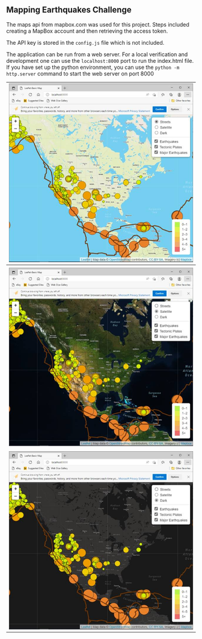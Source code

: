 ## Mapping Earthquakes Challenge

The maps api from mapbox.com was used for this project. Steps included creating a MapBox account and then retrieving the access token.

The API key is stored in the `config.js` file which is not included.

The application can be run from a web server. For a local verification and development one can use the `localhost:8000` port to run the index.html file. If you have set up the python environment, you can use the `python -m http.server` command to start the web server on port 8000



| ![img](images/top-light.jpg) |
| ------------------------------------------------------------ |
|                                                              |
| ![img](images/satellite.jpg) |
|                                                              |
| ![img](images/dark.jpg) |



